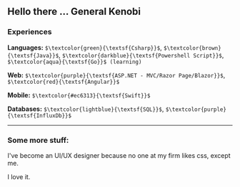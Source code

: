 ## Hello there ... General Kenobi

### Experiences
**Languages:** `$\textcolor{green}{\textsf{Csharp}}$`, `$\textcolor{brown}{\textsf{Java}}$`, `$\textcolor{darkblue}{\textsf{Powershell Script}}$`, `$\textcolor{aqua}{\textsf{Go}}$ (learning)`

**Web:** `$\textcolor{purple}{\textsf{ASP.NET - MVC/Razor Page/Blazor}}$`, `$\textcolor{red}{\textsf{Angular}}$`

**Mobile:** `$\textcolor{#ec6313}{\textsf{Swift}}$`

**Databases:** `$\textcolor{lightblue}{\textsf{SQL}}$`, `$\textcolor{purple}{\textsf{InfluxDb}}$`

---
### Some more stuff:

I've become an UI/UX designer because no one at my firm likes css, except me.

I love it.

